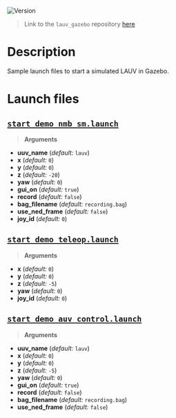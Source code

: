 ![Version](https://img.shields.io/badge/version-0.1.6-brightgreen.svg)

> Link to the `lauv_gazebo` repository [here](https://github.com/uuvsimulator/lauv_gazebo)

# Description

Sample launch files to start a simulated LAUV in Gazebo.

# Launch files

## [`start_demo_nmb_sm.launch`](https://github.com/uuvsimulator/lauv_gazebo/tree/master/lauv_gazebo/launch/start_demo_nmb_sm.launch)

> **Arguments**

* **uuv_name** (*default:* `lauv`)
* **x** (*default:* `0`)
* **y** (*default:* `0`)
* **z** (*default:* `-20`)
* **yaw** (*default:* `0`)
* **gui_on** (*default:* `true`)
* **record** (*default:* `false`)
* **bag_filename** (*default:* `recording.bag`)
* **use_ned_frame** (*default:* `false`)
* **joy_id** (*default:* `0`)

## [`start_demo_teleop.launch`](https://github.com/uuvsimulator/lauv_gazebo/tree/master/lauv_gazebo/launch/start_demo_teleop.launch)

> **Arguments**

* **x** (*default:* `0`)
* **y** (*default:* `0`)
* **z** (*default:* `-5`)
* **yaw** (*default:* `0`)
* **joy_id** (*default:* `0`)

## [`start_demo_auv_control.launch`](https://github.com/uuvsimulator/lauv_gazebo/tree/master/lauv_gazebo/launch/start_demo_auv_control.launch)

> **Arguments**

* **uuv_name** (*default:* `lauv`)
* **x** (*default:* `0`)
* **y** (*default:* `0`)
* **z** (*default:* `-5`)
* **yaw** (*default:* `0`)
* **gui_on** (*default:* `true`)
* **record** (*default:* `false`)
* **bag_filename** (*default:* `recording.bag`)
* **use_ned_frame** (*default:* `false`)

